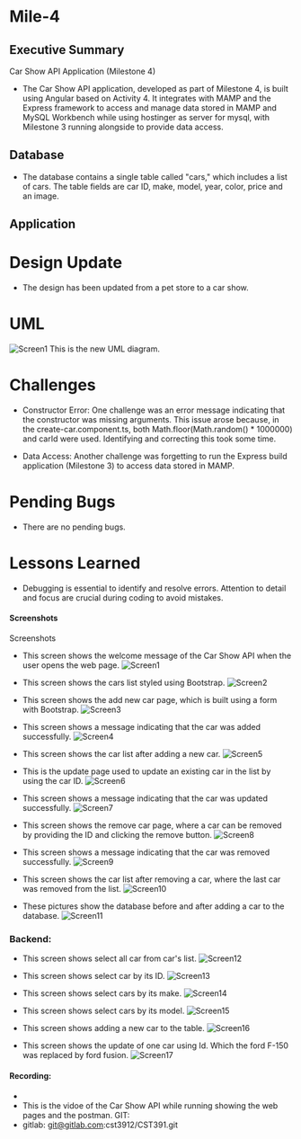 # Mile-4

## Executive Summary
Car Show API Application (Milestone 4)

- The Car Show API application, developed as part of Milestone 4, is built using Angular based on Activity 4. It integrates with MAMP and the Express framework to access and manage data stored in MAMP and MySQL Workbench while using hostinger as server for mysql, with Milestone 3 running alongside to provide data access.

## Database

- The database contains a single table called "cars," which includes a list of cars. The table fields are car ID, make, model, year, color, price and an image.

## Application

# Design Update

- The design has been updated from a pet store to a car show.
# UML
![Screen1](mile4image/19.png)
This is the new UML diagram.
# Challenges

- Constructor Error: One challenge was an error message indicating that the constructor was missing arguments. This issue arose because, in the create-car.component.ts, both Math.floor(Math.random() * 1000000) and carId were used. Identifying and correcting this took some time.

- Data Access: Another challenge was forgetting to run the Express build application (Milestone 3) to access data stored in MAMP.

# Pending Bugs

- There are no pending bugs.
# Lessons Learned

- Debugging is essential to identify and resolve errors.
Attention to detail and focus are crucial during coding to avoid mistakes.

#### Screenshots

Screenshots

- This screen shows the welcome message of the Car Show API when the user opens the web page.
![Screen1](mile4image/1.png)

- This screen shows the cars list styled using Bootstrap.
![Screen2](mile4image/6.png)

- This screen shows the add new car page, which is built using a form with Bootstrap.
![Screen3](mile4image/2.png)

- This screen shows a message indicating that the car was added successfully.
![Screen4](mile4image/8.png)

- This screen shows the car list after adding a new car.
![Screen5](mile4image/6.png)

- This is the update page used to update an existing car in the list by using the car ID.
![Screen6](mile4image/3.png)

- This screen shows a message indicating that the car was updated successfully.
![Screen7](mile4image/9.png)

- This screen shows the remove car page, where a car can be removed by providing the ID and clicking the remove button.
![Screen8](mile4image/4.png)

- This screen shows a message indicating that the car was removed successfully.
![Screen9](mile4image/10.png)

- This screen shows the car list after removing a car, where the last car was removed from the list.
![Screen10](mile4image/13.png)

- These pictures show the database before and after adding a car to the database.
![Screen11](mile4image/12.png)

### Backend:

- This screen shows select all car from car's list.
![Screen12](mile4image/13.png)

- This screen shows select car by its ID.
![Screen13](mile4image/14.png)

- This screen shows select cars by its make.
![Screen14](mile4image/15.png)

- This screen shows select cars by its model.
![Screen15](mile4image/16.png)

- This screen shows adding a new car to the table.
![Screen16](mile4image/17.png)

- This screen shows the update of one car using Id. Which the ford F-150 was replaced by ford fusion.
![Screen17](mile4image/18.png)

#### Recording:
    
- 
- This is the vidoe of the Car Show API while running showing the web pages and the postman.
GIT:
- gitlab: git@gitlab.com:cst3912/CST391.git



